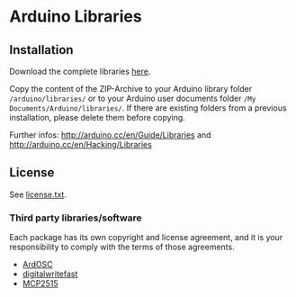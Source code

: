 # Arduino Libraries

## Installation
Download the complete libraries [here](https://github.com/watterott/Arduino-Libs/archive/master.zip).

Copy the content of the ZIP-Archive to your Arduino library folder ```/arduino/libraries/``` or to your Arduino user documents folder ```/My Documents/Arduino/libraries/```.
If there are existing folders from a previous installation, please delete them before copying.

Further infos: http://arduino.cc/en/Guide/Libraries and http://arduino.cc/en/Hacking/Libraries


## License
See [license.txt](https://raw.github.com/watterott/Arduino-Libs/master/license.txt).

### Third party libraries/software
Each package has its own copyright and license agreement, and it is your responsibility to comply with the terms of those agreements.
* [ArdOSC](https://github.com/recotana/ArdOSC/)
* [digitalwritefast](http://code.google.com/p/digitalwritefast)
* [MCP2515](https://github.com/franksmicro/Arduino/tree/master/libraries/MCP2515)

